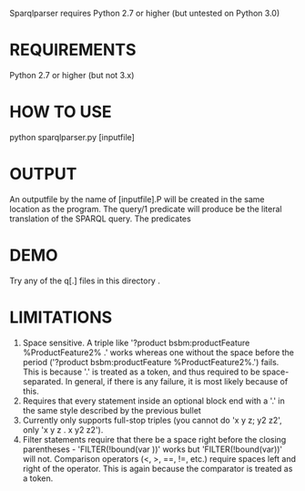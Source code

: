 Sparqlparser requires Python 2.7 or higher (but untested on Python 3.0)

REQUIREMENTS
=====
Python 2.7 or higher (but not 3.x)

HOW TO USE
=====
python sparqlparser.py [inputfile]

OUTPUT
=====
An outputfile by the name of [inputfile].P will be created in the same location as the program.
The query/1 predicate will produce be the literal translation of the SPARQL query. The predicates  

DEMO
=====
Try any of the q[.] files in this directory .

LIMITATIONS
====
1. Space sensitive. A triple like '?product bsbm:productFeature %ProductFeature2% .' works whereas one without the space before the period 
('?product bsbm:productFeature %ProductFeature2%.') fails. This is because '.' is treated as a token, and thus required to be space-separated. In general,
if there is any failure, it is most likely because of this.  
2. Requires that every statement inside an optional block end with a '.' in the same style described by the previous bullet
3. Currently only supports full-stop triples (you cannot do 'x y z; y2 z2', only 'x y z . x y2 z2').
4. Filter statements require that there be a space right before the closing parentheses - 'FILTER(!bound(var ))' works but 'FILTER(!bound(var))' will not. 
Comparison operators (<, >, ==, !=, etc.) require spaces left and right of the operator. This is again because the comparator is treated as a token.

